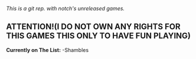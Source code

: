 _This is a git rep. with notch's unreleased games._

**ATTENTION!(I DO NOT OWN ANY RIGHTS FOR THIS GAMES THIS ONLY TO HAVE FUN PLAYING)**
----------------------------------------------------------------------------------

**Currently on The List:**
-Shambles
